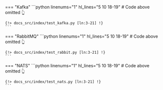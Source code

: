 === "Kafka"
    ```python linenums="1" hl_lines="5 10 18-19"
    # Code above omitted 👆

    {!> docs_src/index/test_kafka.py [ln:3-21] !}
    ```

=== "RabbitMQ"
    ```python linenums="1" hl_lines="5 10 18-19"
    # Code above omitted 👆

    {!> docs_src/index/test_rabbit.py [ln:3-21] !}
    ```

=== "NATS"
    ```python linenums="1" hl_lines="5 10 18-19"
    # Code above omitted 👆

    {!> docs_src/index/test_nats.py [ln:3-21] !}
    ```